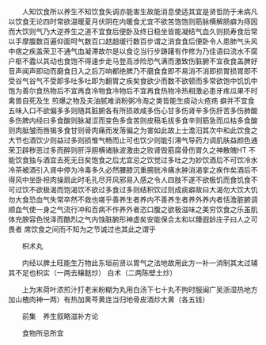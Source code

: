 <!-- { "loadSidebar": true } -->
　　人知饮食所以养生不知饮食失调亦能害生故能消息使适其宜是贤哲防于未病凡以饮食无论四时常欲温暖夏月伏阴在内暖食尤宜不欲苦饱饱则筋脉横解肠癖为痔因而大饮则气乃大逆养生之道不宜食后便卧及终日稳坐皆能凝结气血久则损寿食后常以手摩腹数百遍仰面呵气数百口趑趄缓行数百步谓之消食食后便卧令人患肺气头风中痞之疾盖荣卫不通气血凝滞故尔是以食讫当行步踌躇有作修为乃佳语曰流水不腐户枢不蠹以其动也食饱不得速步走马登高涉险恐气满而激致伤脏腑不宜夜食盖脾好音声闻声即动而磨食日入之后万响都绝脾乃不磨食食即不易消不消即损胃损胃即不受谷气谷气不受即多吐多吐即为翻胃之疾矣食欲少而数不欲顿而多常欲饱中饥饥中饱为善尔食热物后不宜再食冷物食冷物后不宜再食热物冷热相激必患牙疼瓜果不时禽兽自死及生 煎爆之物及夫油腻难消粉粥冷淘之类皆能生痰动火疮疡 癖并不宜食五味入口不欲偏多多则随其脏腑各有所损故咸多伤心甘多伤肾辛多伤肝苦多伤肺酸多伤脾内经曰多食酸则脉凝涩而变色多食苦则皮稿毛拔多食辛则筋急而瓜枯多食酸则肉胝皱而唇揭多食甘则骨肉痛而发落偏之为害如此故上士澹汨其次中和此饮食之大节也酒饮少则益过多则损惟气畅而止可也饮少则能引滞气导药力调肌肤益颜色通荣卫辟秽恶过多而醉则肝浮胆横诸脉波激由之败肾毁筋腐骨伤胃久之神散魄HT 不能饮食独与酒宜去死无日矣饱食之后尤宜忌之饮觉过多吐之为妙饮酒后不可饮冷水冷茶被酒引入肾中停为冷毒多久必然腰膝沉重膀胱冷痛水肿消渴挛之疾作矣酒后不得风中坐卧袒肉操扇此时毛孔尽开风邪易入感之令人四肢不遂不欲极饥而食饥食不可过饮不欲极渴而饱渴饮不欲过多食过多则结积饮过则成痰癖故曰大渴勿大饮大饥勿大食恐血气失常卒然不救也嗟乎善养生者养内不善养生者养外养内者恬澹脏腑调顺血气使一身之气流行冲和百病不作养外者恣口腹之欲极滋味之美穷饮食之乐虽肌体充腴容色悦泽而酷烈之气内蚀脏腑形神虚矣安能保合太和以臻遐龄庄子曰人之可畏者 席饮食之间而不知为之节诚过也其此之谓乎

　　枳术丸

　　内经以脾土旺能生万物此东垣前贤以胃气之法地故用此方一补一消制其太过辅其不足也枳实（一两去穣麸炒） 白术（二两陈壁土炒）

　　上为末荷叶浓煎汁打老米粉糊为丸用白汤下七十丸不拘时服闽广吴浙湿热地方加山楂肉神一两）有热加黄芩黄连当归地骨皮酒炒大黄（各五钱）

　　前集　养生叙略滋补方论

　　食物所忌所宜

